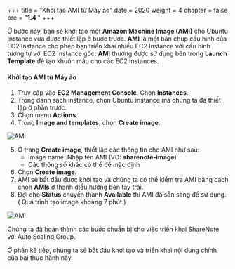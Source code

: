 +++
title = "Khởi tạo AMI từ Máy ảo"
date = 2020
weight = 4
chapter = false
pre = "<b>1.4 </b>"
+++

Ở bước này, bạn sẽ khởi tạo một **Amazon Machine Image (AMI)** cho Ubuntu Instance vừa được thiết lập ở bước trước. **AMI** là một bản chụp cấu hình của EC2 Instance cho phép bạn triển khai nhiều EC2 Instance với cấu hình tương tự với EC2 Instance gốc. **AMI** thường được sử dụng bên trong **Launch Template** để tạo khuôn mẫu cho các EC2 Instances.


#### Khởi tạo AMI từ Máy ảo

1. Truy cập vào **EC2 Management Console**. Chọn **Instances**.
2. Trong danh sách instance, chọn Ubuntu instance mà chúng ta đã thiết lập ở phần trước.
3. Chọn menu **Actions**.
4. Trong **Image and templates**, chọn **Create image**.

![AMI](/images/asg/017.png?width=90pc)

5. Ở trang **Create image**, thiết lập các thông tin cho AMI như sau:
   - Image name: Nhập tên AMI (VD: **sharenote-image**)
   - Các thông số khác có thể để mặc định
6. Chọn **Create image**.
7. AMI sẽ bắt đầu được khởi tạo và chúng ta có thể kiểm tra AMI bằng cách chọn **AMIs** ở thanh điều hướng bên tay trái.
8. Đợi cho **Status** chuyển thành **Available** thì AMI đã sẵn sàng để sử dụng. ( Quá trình tạo image khoảng 7 phút.)

![AMI](/images/asg/018.png?width=90pc)

Chúng ta đã hoàn thành các bước chuẩn bị cho việc triển khai ShareNote với Auto Scaling Group.

Ở phần kế tiếp, chúng ta sẽ bắt đầu khởi tạo và triển khai nội dung chính của bài thực hành này.